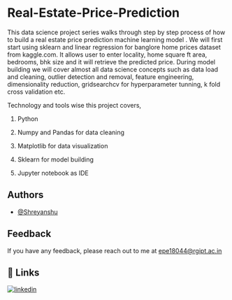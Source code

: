 
# Real-Estate-Price-Prediction

This data science project series walks through step by step process of how to build a real estate price prediction machine learning model .
We will first start using sklearn and linear regression for banglore home prices dataset from kaggle.com. 
It allows user to enter locality, home square ft area, bedrooms, bhk size and it will retrieve the predicted price.
During model building we will cover almost all data science concepts such as data load and cleaning, outlier detection and removal,
feature engineering, dimensionality reduction, gridsearchcv for hyperparameter tunning, k fold cross validation etc. 

Technology and tools wise this project covers,
1) Python

2) Numpy and Pandas for data cleaning

3) Matplotlib for data visualization

4) Sklearn for model building

5) Jupyter notebook as IDE


## Authors

- [@Shreyanshu](https://github.com/Shreyanshu333)

  
## Feedback

If you have any feedback, please reach out to me at epe18044@rgipt.ac.in

  
## 🔗 Links
[![linkedin](https://img.shields.io/badge/linkedin-0A66C2?style=for-the-badge&logo=linkedin&logoColor=white)](https://www.linkedin.com/in/shreyanshu333/)

  